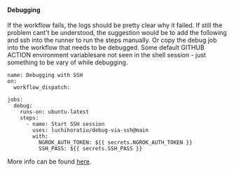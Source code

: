#### Debugging
If the workflow fails, the logs should be pretty clear why it failed. If still the problem cant't be understood, the suggestion would be to add the following and ssh into the runner to run the steps manually. Or copy the debug job into the workflow that needs to be debugged. Some default GITHUB ACTION environment variablesare not seen in the shell session - just something to be vary of while debugging.

```
name: Debugging with SSH
on:
  workflow_dispatch:

jobs:
  debug:
    runs-on: ubuntu-latest
    steps:
      - name: Start SSH session
        uses: luchihoratiu/debug-via-ssh@main
        with:
          NGROK_AUTH_TOKEN: ${{ secrets.NGROK_AUTH_TOKEN }}
          SSH_PASS: ${{ secrets.SSH_PASS }}
```
More info can be found [here](https://github.com/luchihoratiu/debug-via-ssh).
